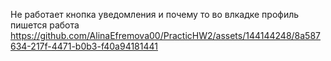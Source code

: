 Не работает кнопка уведомления и почему то во влкадке профиль пишется работа
https://github.com/AlinaEfremova00/PracticHW2/assets/144144248/8a587634-217f-4471-b0b3-f40a94181441

